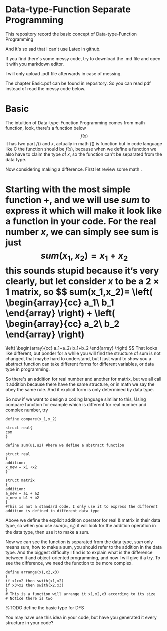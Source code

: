 # Data-type-Function Separate Programming
This repository record the basic concept of Data-type-Function Programming

And it's so sad that I can't use Latex in github.

If you find there's some messy code, try to download the .md file and open it with you markdown editor.

I will only upload .pdf file afterwards in case of messing.

The chapter Basic.pdf can be found in repository. So you can read pdf instead of read the messy code below.

# Basic
The intuition of Data-type-Function Programming comes from math function, look, there's a function below
$$
f(x)
$$
it has two part $f()$ and $x$, actually in math $f()$ is function but in code language like C the function should be $f(x)$, because when we define a function we also have to claim the type of $x$, so the function can't be separated from the data type.<!--so you have to write different functions for different types.-->

Now considering making a difference. First let review some math <!--knowledge-->.

Starting with the most simple function +, and we will use $sum$ to express it which will make it look like a function in your code. For the real number $x$, we can simply see sum is just
$$
sum(x_1,x_2)=x_1+x_2
$$
this sounds stupid because it‘s very clearly, but let consider $x$ to be a $2\times1$ matrix, so
$$
sum(x_1,x_2)=
\left(
\begin{array}{cc}
a_1\\
b_1
\end{array}
\right)
+
\left(
\begin{array}{cc}
a_2\\
b_2
\end{array}
\right)
=
\left(
\begin{array}{cc}
a_1+a_2\\
b_1+b_2
\end{array}
\right)
$$
That looks like different, but ponder for a while you will find the structure of sum is not changed, that maybe hard to understand, but I just want to show you a abstract function can take different forms for different variables, or data type in programming.

So there's an addition for real number and another for matrix, but we all call it addition because there have the same structure, or in math we say the obey the same rule. And it explicit form is only determined by data type.

So now if we want to design a coding language similar to this, Using compare function for example which is different for real number and complex number, try

```
define compare(x_1,x_2)

struct real{
com
}
```



```
define sum(u1,u2) #here we define a abstract function

struct real
{
addition:
x_new = x1 +x2
}

struct matrix
{
addition:
a_new = a1 + a2
b_new = b1 + b2
}
#This is not a standard code, I only use it to express the different addition is defined in different data type
```

Above we define the explicit addition operator for real & matrix in their data type, so when you use $sum(x_1,x_2)$ it will look for the addition operation in the data type, then use it  to make a sum.

Now we can see the function is separated from the data type, $sum$ only means sum, how to make a sum, you should refer to the addition in the data type. And the biggest difficulty I find is to explain what is the difference between it and object-oriented programming, and now I will give it a try. To see the difference, we need the function to be more complex.

```
define arrange(x1,x2,x3)
{
if x1>x2 then swith(x1,x2)
if x3>x2 then swith(x2,x3)
}
# This is a function will arrange it x1,x2,x3 according to its size
# Notice there is two 
```

%TODO define the basic type for DFS

You may have use this idea in your code, but have you generated it every structure in your code?
